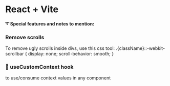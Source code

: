 # React + Vite


#### ➰ Special features and notes to mention:

### Remove scrolls
To remove ugly scrolls inside divs, use this css tool: .{className}::-webkit-scrollbar {   display: none;   scroll-behavior: smooth; }

### 🎣 useCustomContext hook
 to use/consume context values in any component

